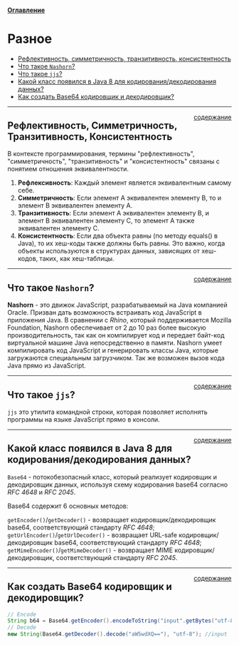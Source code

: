 #### [Оглавление](../README.md)

# Разное

+ [Рефлективность, симметричность, транзитивность, консистентность](#рефлективность--симметричность--транзитивность--консистентность)
+ [Что такое `Nashorn`?](#что-такое-nashorn-)
+ [Что такое `jjs`?](#что-такое-jjs-)
+ [Какой класс появился в Java 8 для кодирования/декодирования данных?](#какой-класс-появился-в-java-8-для-кодированиядекодирования-данных)
+ [Как создать Base64 кодировщик и декодировщик?](#как-создать-base64-кодировщик-и-декодировщик)

_______________________________________________________________________________________________________________________
<span style="display: inline-block; float: right">[содержание](#разное)</span>

## __Рефлективность__, __Симметричность__, __Транзитивность__, __Консистентность__

В контексте программирования, термины "рефлективность", "симметричность", "транзитивность" и "консистентность"
связаны с понятием отношения эквивалентности.

1. __Рефлексивность__: Каждый элемент является эквивалентным самому себе.
2. __Симметричность__: Если элемент A эквивалентен элементу B, то и элемент B эквивалентен элементу A.
3. __Транзитивность__: Если элемент A эквивалентен элементу B, и элемент B эквивалентен элементу C, то элемент A также
   эквивалентен элементу C.
4. __Консистентность__: Если два объекта равны (по методу equals() в Java), то их хеш-коды также должны быть
   равны. Это важно, когда объекты используются в структурах данных, зависящих от хеш-кодов, таких, как хеш-таблицы.
_______________________________________________________________________________________________________________________
<span style="display: inline-block; float: right">[содержание](#разное)</span>

## Что такое `Nashorn`?

__Nashorn__ - это движок JavaScript, разрабатываемый на Java компанией Oracle. Призван дать возможность встраивать
код JavaScript в приложения Java. В сравнении с _Rhino_, который поддерживается Mozilla Foundation, Nashorn обеспечивает
от 2 до 10 раз более высокую производительность, так как он компилирует код и передает байт-код виртуальной машине Java
непосредственно в памяти. Nashorn умеет компилировать код JavaScript и генерировать классы Java, которые загружаются
специальным загрузчиком. Так же возможен вызов кода Java прямо из JavaScript.
_______________________________________________________________________________________________________________________
<span style="display: inline-block; float: right">[содержание](#разное)</span>

## Что такое `jjs`?

`jjs` это утилита командной строки, которая позволяет исполнять программы на языке JavaScript прямо в консоли.
_______________________________________________________________________________________________________________________
<span style="display: inline-block; float: right">[содержание](#разное)</span>

## Какой класс появился в Java 8 для кодирования/декодирования данных?

`Base64` - потокобезопасный класс, который реализует кодировщик и декодировщик данных, используя схему кодирования
base64 согласно _RFC 4648_ и _RFC 2045_.

Base64 содержит 6 основных методов:

`getEncoder()`/`getDecoder()` - возвращает кодировщик/декодировщик base64, соответствующий стандарту _RFC 4648_;
`getUrlEncoder()`/`getUrlDecoder()` - возвращает URL-safe кодировщик/декодировщик base64, соответствующий стандарту _RFC 4648_;
`getMimeEncoder()`/`getMimeDecoder()` - возвращает MIME кодировщик/декодировщик, соответствующий стандарту _RFC 2045_.
_______________________________________________________________________________________________________________________
<span style="display: inline-block; float: right">[содержание](#разное)</span>

## Как создать Base64 кодировщик и декодировщик?

```java
// Encode
String b64 = Base64.getEncoder().encodeToString("input".getBytes("utf-8")); //aW5wdXQ==
// Decode
new String(Base64.getDecoder().decode("aW5wdXQ=="), "utf-8"); //input
```